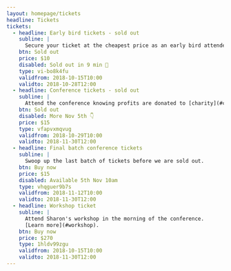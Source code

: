```yaml
---
layout: homepage/tickets
headline: Tickets
tickets:
  - headline: Early bird tickets - sold out
    subline: |
      Secure your ticket at the cheapest price as an early bird attendee.
    btn: Sold out
    price: $10
    disabled: Sold out in 9 min 🎉
    type: vi-bo8k4fu
    validfrom: 2018-10-15T10:00
    validto: 2018-10-28T12:00
  - headline: Conference tickets - sold out
    subline: |
      Attend the conference knowing profits are donated to [charity](#charity).
    btn: Sold out
    disabled: More Nov 5th 👇
    price: $15
    type: vfapvxmqvug
    validfrom: 2018-10-29T10:00
    validto: 2018-11-30T12:00
  - headline: Final batch conference tickets
    subline: |
      Swoop up the last batch of tickets before we are sold out.
    btn: Buy now
    price: $15
    disabled: Available 5th Nov 10am
    type: vhqguer9b7s
    validfrom: 2018-11-12T10:00
    validto: 2018-11-30T12:00
  - headline: Workshop ticket
    subline: |
      Attend Sharon's workshop in the morning of the conference.
      [Learn more](#workshop).
    btn: Buy now
    price: $270
    type: 1hldv99zgu
    validfrom: 2018-10-15T10:00
    validto: 2018-11-30T12:00
---
```

